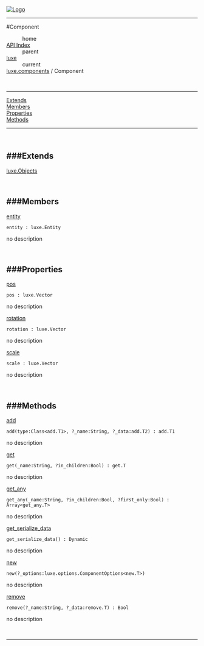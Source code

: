 
[![Logo](../../../images/logo.png)](../../../index.html)

---

#Component


&emsp;&emsp;&emsp;home   
[API Index](../../../api/index.html#luxe.components)   
&emsp;&emsp;&emsp;parent    
[luxe](../)     
&emsp;&emsp;&emsp;current    
[luxe.components](./) / Component

<br/>

---


[Extends](#Extends)   
[Members](#Members)   
[Properties](#Properties)   
[Methods](#Methods)   


---

&nbsp;   

<a class="lift" name="Extends" ></a>
###Extends   
---
<a class="lift" name="luxe.Objects" href="{{{rel_path}}}api/luxe/Objects.html">luxe.Objects</a>

&nbsp;   

<a class="lift" name="Members" ></a>
###Members   
---
<a class="lift" name="entity" href="#entity">entity</a>



`entity : luxe.Entity`

<span class="small_desc_flat"> no description </span>   

&nbsp;   

<a class="lift" name="Properties" ></a>
###Properties   
---
<a class="lift" name="pos" href="#pos">pos</a>



`pos : luxe.Vector`

<span class="small_desc_flat"> no description </span>   

<a class="lift" name="rotation" href="#rotation">rotation</a>



`rotation : luxe.Vector`

<span class="small_desc_flat"> no description </span>   

<a class="lift" name="scale" href="#scale">scale</a>



`scale : luxe.Vector`

<span class="small_desc_flat"> no description </span>   

&nbsp;   

<a class="lift" name="Methods" ></a>
###Methods   
---
<a class="lift" name="add" href="#add">add</a>



`add(type:Class<add.T1>, ?_name:String, ?_data:add.T2) : add.T1`

<span class="small_desc_flat"> no description </span>   

<a class="lift" name="get" href="#get">get</a>



`get(_name:String, ?in_children:Bool) : get.T`

<span class="small_desc_flat"> no description </span>   

<a class="lift" name="get_any" href="#get_any">get_any</a>



`get_any(_name:String, ?in_children:Bool, ?first_only:Bool) : Array<get_any.T>`

<span class="small_desc_flat"> no description </span>   

<a class="lift" name="get_serialize_data" href="#get_serialize_data">get_serialize_data</a>



`get_serialize_data() : Dynamic`

<span class="small_desc_flat"> no description </span>   

<a class="lift" name="new" href="#new">new</a>



`new(?_options:luxe.options.ComponentOptions<new.T>) `

<span class="small_desc_flat"> no description </span>   

<a class="lift" name="remove" href="#remove">remove</a>



`remove(?_name:String, ?_data:remove.T) : Bool`

<span class="small_desc_flat"> no description </span>   



&nbsp;
&nbsp;
&nbsp;

---  


&nbsp;   
&nbsp;   